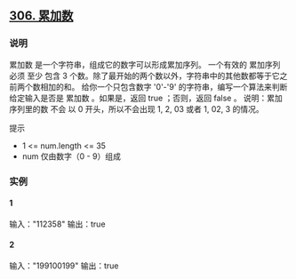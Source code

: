 ## [306. 累加数](https://leetcode-cn.com/problems/additive-number/)

### 说明
累加数 是一个字符串，组成它的数字可以形成累加序列。
一个有效的 累加序列 必须 至少 包含 3 个数。除了最开始的两个数以外，字符串中的其他数都等于它之前两个数相加的和。
给你一个只包含数字 '0'-'9' 的字符串，编写一个算法来判断给定输入是否是 累加数 。如果是，返回 true ；否则，返回 false 。
说明：累加序列里的数 不会 以 0 开头，所以不会出现 1, 2, 03 或者 1, 02, 3 的情况。

提示
* 1 <= num.length <= 35
* num 仅由数字（0 - 9）组成

### 实例
#### 1
输入："112358"
输出：true

#### 2
输入："199100199"
输出：true